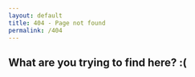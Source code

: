 ```yaml
---
layout: default
title: 404 - Page not found
permalink: /404
---
```



## What are you trying to find here? :(
